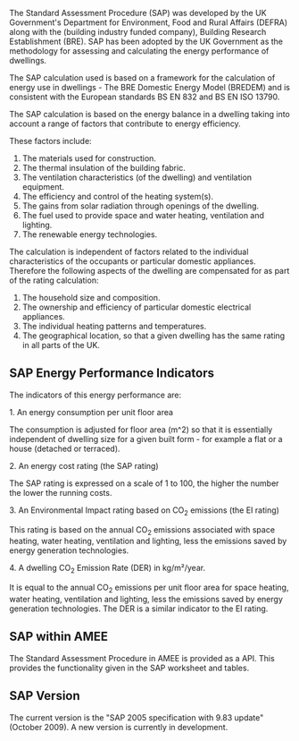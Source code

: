 The Standard Assessment Procedure (SAP) was developed by the UK
Government's Department for Environment, Food and Rural Affairs (DEFRA)
along with the (building industry funded company), Building Research
Establishment (BRE). SAP has been adopted by the UK Government as the
methodology for assessing and calculating the energy performance of
dwellings.

The SAP calculation used is based on a framework for the calculation of
energy use in dwellings - The BRE Domestic Energy Model (BREDEM) and is
consistent with the European standards BS EN 832 and BS EN ISO 13790.

The SAP calculation is based on the energy balance in a dwelling taking
into account a range of factors that contribute to energy efficiency.

These factors include:

1.  The materials used for construction.
2.  The thermal insulation of the building fabric.
3.  The ventilation characteristics (of the dwelling) and ventilation
    equipment.
4.  The efficiency and control of the heating system(s).
5.  The gains from solar radiation through openings of the dwelling.
6.  The fuel used to provide space and water heating, ventilation and
    lighting.
7.  The renewable energy technologies.

The calculation is independent of factors related to the individual
characteristics of the occupants or particular domestic appliances.
Therefore the following aspects of the dwelling are compensated for as
part of the rating calculation:

1.  The household size and composition.
2.  The ownership and efficiency of particular domestic electrical
    appliances.
3.  The individual heating patterns and temperatures.
4.  The geographical location, so that a given dwelling has the same
    rating in all parts of the UK.

## SAP Energy Performance Indicators

The indicators of this energy performance are:

1\. An energy consumption per unit floor area

The consumption is adjusted for floor area (m^2) so that it is
essentially independent of dwelling size for a given built form - for
example a flat or a house (detached or terraced).

2\. An energy cost rating (the SAP rating)

The SAP rating is expressed on a scale of 1 to 100, the higher the
number the lower the running costs.

3\. An Environmental Impact rating based on CO<sub>2</sub> emissions (the EI
rating)

This rating is based on the annual CO<sub>2</sub> emissions associated with
space heating, water heating, ventilation and lighting, less the
emissions saved by energy generation technologies.

4\. A dwelling CO<sub>2</sub> Emission Rate (DER) in kg/m²/year.

It is equal to the annual CO<sub>2</sub> emissions per unit floor area for
space heating, water heating, ventilation and lighting, less the
emissions saved by energy generation technologies. The DER is a similar
indicator to the EI rating.

## SAP within AMEE

The Standard Assessment Procedure in AMEE is provided as a API. This
provides the functionality given in the SAP worksheet and tables.

## SAP Version

The current version is the "SAP 2005 specification with 9.83 update"
(October 2009). A new version is currently in development.
